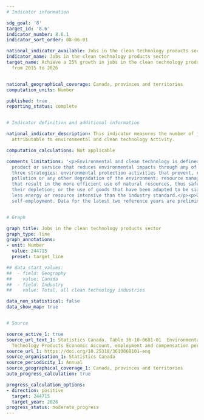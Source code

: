 ```yaml
---
# Indicator information

sdg_goal: '8'
target_id: '8.6'
indicator_number: 8.6.1
indicator_sort_order: 08-06-01

national_indicator_available: Jobs in the clean technology products sector
indicator_name: Jobs in the clean technology products sector
target_name: Achieve a 25% growth in jobs in the clean technology products sector
  from 2015 to 2026


national_geographical_coverage: Canada, provinces and territories
computation_units: Number

published: true
reporting_status: complete


# Indicator definition and additional information

national_indicator_description: This indicator measures the number of jobs that are
  attributable to environmental and clean technology activity.

computation_calculations: Not applicable

comments_limitations: '<p>Environmental and clean technology is defined as any process,
  product or service that reduces environmental impacts through any of the following
  three strategies: environmental protection activities that prevent, reduce or eliminate
  pollution or any other degradation of the environment; resource management activities
  that result in the more efficient use of natural resources, thus safeguarding against
  their depletion; or the use of goods that have been adapted to be significantly
  less energy or resource intensive than the industry standard.</p><p>Does not include
  self-employment. Data for the latest two reference years are preliminary.</p>'


# Graph

graph_title: Jobs in the clean technology products sector
graph_type: line
graph_annotations:
- unit: Number
  value: 244715
  preset: target_line

## data_start_values:
##  - field: Geography
##    value: Canada
##  - field: Industry
##    value: Total, all clean technology industries

data_non_statistical: false
data_show_map: true


# Source

source_active_1: true
source_url_text_1: Statistics Canada. Table 36-10-0681-01  Environmental and Clean
  Technology Products Economic Account, employment and compensation per products category
source_url_1: https://doi.org/10.25318/3610068101-eng
source_organisation_1: Statistics Canada
source_periodicity_1: Annual
source_geographical_coverage_1: Canada, provinces and territories
auto_progress_calculation: true

progress_calculation_options:
- direction: positive
  target: 244715
  target_year: 2026
progress_status: moderate_progress
---
```

